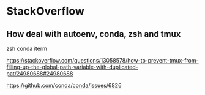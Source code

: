# StackOverflow


## How deal with autoenv, conda, zsh and tmux

zsh conda iterm

https://stackoverflow.com/questions/13058578/how-to-prevent-tmux-from-filling-up-the-global-path-variable-with-duplicated-pat/24980688#24980688

https://github.com/conda/conda/issues/6826


